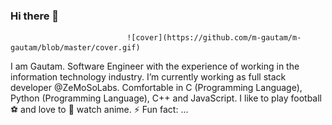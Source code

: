 ### Hi there 👋

<!--
**m-gautam/m-gautam** is a ✨ _special_ ✨ repository because its `README.md` (this file) appears on your GitHub profile.

Here are some ideas to get you started:

- 🔭 I’m currently working on ...
- 🌱 I’m currently learning ...
- 👯 I’m looking to collaborate on ...
- 🤔 I’m looking for help with ...
- 💬 Ask me about ...
- 📫 How to reach me: ...
- 😄 Pronouns: ...
- ⚡ Fun fact: ...
-->
                              ![cover](https://github.com/m-gautam/m-gautam/blob/master/cover.gif)

I am Gautam. Software Engineer with the experience of working in the information technology industry. I’m currently working as full stack developer @ZeMoSoLabs. Comfortable in C (Programming Language), Python (Programming Language), C++ and JavaScript. I like to play football :soccer: and love to :eyes: watch  anime.
⚡ Fun fact: ...
